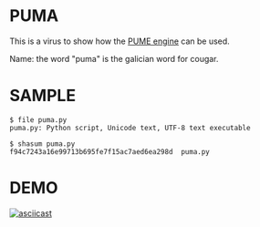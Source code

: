 # PUMA

This is a virus to show how the [PUME engine](https://github.com/Caralludo/PUME) can be used.

Name: the word "puma" is the galician word for cougar.

# SAMPLE

```commandline
$ file puma.py 
puma.py: Python script, Unicode text, UTF-8 text executable

$ shasum puma.py 
f94c7243a16e99713b695fe7f15ac7aed6ea298d  puma.py
```

# DEMO
[![asciicast](https://asciinema.org/a/616349.png)](https://asciinema.org/a/616349)
